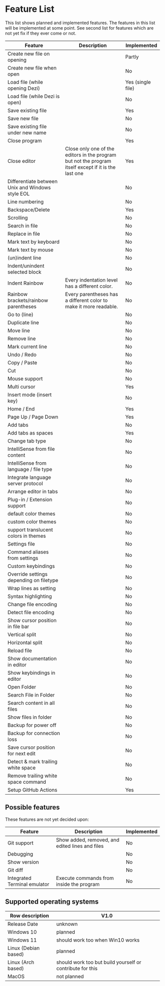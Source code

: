 # Feature List

This list shows planned and implemented features.
The features in this list will be implemented at some point.
See second list for features which are not yet fix if they ever come or not.

| Feature | Description | Implemented |
| ------- | ----------- | ----------- |
| Create new file on opening |  | Partly |
| Create new file when open |  | No |
| Load file (while opening Dezi) |  | Yes (single file) |
| Load file (while Dezi is open) |  | No |
| Save existing file |  | Yes |
| Save new file |  | No |
| Save existing file under new name |  | No |
| Close program |  | Yes |
| Close editor | Close only one of the editors in the program but not the program itself except if it is the last one | Yes |
| Differentiate between Unix and Windows style EOL |  | No |
| Line numbering |  | No |
| Backspace/Delete |  | Yes |
| Scrolling |  | No |
| Search in file |  | No |
| Replace in file |  | No |
| Mark text by keyboard |  | No |
| Mark text by mouse |  | No |
| (un)indent line |  | No |
| Indent/unindent selected block |  | No |
| Indent Rainbow | Every indentation level has a different color. | No |
| Rainbow brackets/rainbow parentheses | Every parentheses has a different color to make it more readable. | No |
| Go to (line) |  | No |
| Duplicate line |  | No |
| Move line |  | No |
| Remove line |  | No |
| Mark current line |  | No |
| Undo / Redo |  | No |
| Copy / Paste |  | No |
| Cut |  | No |
| Mouse support |  | No |
| Multi cursor |  | Yes |
| Insert mode (insert key) |  | No |
| Home / End |  | Yes |
| Page Up / Page Down |  | Yes |
| Add tabs |  | No |
| Add tabs as spaces |  | Yes |
| Change tab type |  | No |
| IntelliSense from file content |  | No |
| IntelliSense from language / file type |  | No |
| Integrate language server protocol |  | No |
| Arrange editor in tabs |  | No |
| Plug-in / Extension support |  | No |
| default color themes |  | No |
| custom color themes |  | No |
| support translucent colors in themes |  | No |
| Settings file |  | No |
| Command aliases from settings |  | No |
| Custom keybindings | | No |
| Override settings depending on filetype |  | No |
| Wrap lines as setting |  | No |
| Syntax highlighting |  | No |
| Change file encoding |  | No |
| Detect file encoding |  | No |
| Show cursor position in file bar |  | No |
| Vertical split |  | No |
| Horizontal split |  | No |
| Reload file |  | No |
| Show documentation in editor |  | No |
| Show keybindings in editor |  | No |
| Open Folder |  | No |
| Search File in Folder |  | No |
| Search content in all files |  | No |
| Show files in folder |  | No |
| Backup for power off |  | No |
| Backup for connection loss |  | No |
| Save cursor position for next edit |  | No |
| Detect & mark trailing white space |  | No |
| Remove trailing white space command |  | No |
| Setup GitHub Actions |  | Yes |

## Possible features

These features are not yet decided upon:

| Feature | Description | Implemented |
| ------- | ----------- | ----------- |
| Git support | Show added, removed, and edited lines and files | No |
| Debugging |  | No |
| Show version |  | No |
| Git diff | | No |
| Integrated Terminal emulator | Execute commands from inside the program | No |

## Supported operating systems

| Row description | V1.0 |
| --------------- | ---- |
| Release Date | unknown |
| Windows 10 | planned |
| Windows 11 | should work too when Win10 works |
| Linux (Debian based) | planned |
| Linux (Arch based) | should work too but build yourself or contribute for this |
| MacOS | not planned |
